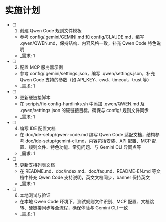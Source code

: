 # 实施计划

- [ ] 1. 创建 Qwen Code 规则文件模板
  - 参考 config/.gemini/GEMINI.md 和 config/CLAUDE.md，编写 .qwen/QWEN.md，保持结构、内容风格一致，补充 Qwen Code 特色说明
  - _需求: 1

- [ ] 2. 配置 MCP 服务器示例
  - 参考 config/.gemini/settings.json，编写 .qwen/settings.json，补充 Qwen Code 支持的参数（如 API_KEY、cwd、timeout、trust 等）
  - _需求: 1

- [ ] 3. 更新硬链接脚本
  - 在 scripts/fix-config-hardlinks.sh 中添加 .qwen/QWEN.md 及 .qwen/settings.json 的硬链接目标，确保与 config/ 规则文件同步
  - _需求: 1

- [ ] 4. 编写 IDE 配置文档
  - 在 doc/ide-setup/qwen-code.md 编写 Qwen Code 适配文档，结构参考 doc/ide-setup/gemini-cli.md，内容包括安装、API 配置、MCP 配置、规则文件、特色功能、常见问题、与 Gemini CLI 异同点等
  - _需求: 1

- [ ] 5. 更新支持列表文档
  - 在 README.md、doc/index.md、doc/faq.md、README-EN.md 等文档中补充 Qwen Code 支持说明，英文文档同步，banner 保持英文
  - _需求: 1

- [ ] 6. 本地测试与验证
  - 在本地 Qwen Code 环境下，测试规则文件识别、MCP 配置、文档跳转、硬链接同步等全流程，确保体验与 Gemini CLI 一致
  - _需求: 1 
